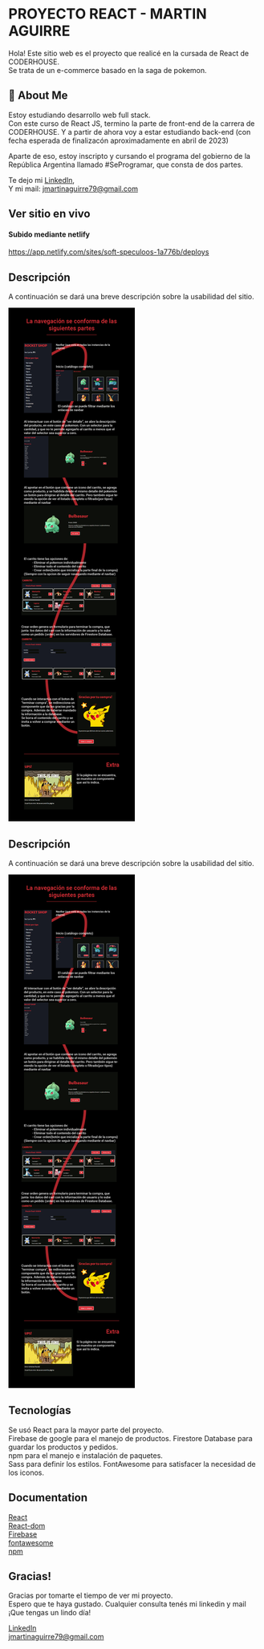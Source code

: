 
# PROYECTO REACT - MARTIN AGUIRRE

Hola!
Este sitio web es el proyecto que realicé en la cursada de React de CODERHOUSE.  
Se trata de un e-commerce basado en la saga de pokemon.



## 🚀 About Me
Estoy estudiando desarrollo web full stack.  
Con este curso de React JS, termino la parte de front-end de la carrera de CODERHOUSE. Y a partir de ahora voy a estar estudiando back-end (con fecha esperada de finalizacón aproximadamente en abril de 2023)  

Aparte de eso, estoy inscripto y cursando el programa del gobierno de la República Argentina llamado #SeProgramar, que consta de dos partes.  

Te dejo mi  [LinkedIn](https://www.linkedin.com/in/martin-aguirre-a9a047198/),  
Y mi mail: jmartinaguirre79@gmail.com


## Ver sitio en vivo

#### Subido mediante netlify
https://app.netlify.com/sites/soft-speculoos-1a776b/deploys



## Descripción
A continuación se dará una breve descripción sobre la usabilidad del sitio.

<img src="./src/components/assets/readme/sitio.png">



## Descripción
A continuación se dará una breve descripción sobre la usabilidad del sitio.

<img src="./src/components/assets/readme/sitio.png">



## Tecnologías
Se usó React para la mayor parte del proyecto.  
Firebase de google para el manejo de productos.
Firestore Database para guardar los productos y pedidos.  
npm para el manejo e instalación de paquetes.  
Sass para definir los estilos. FontAwesome para satisfacer la necesidad de los iconos.  

## Documentation
[React](https://reactjs.org/)  
[React-dom](https://reactjs.org/docs/react-dom.html)  
[Firebase](https://firebase.google.com/docs?authuser=0&hl=es)  
[fontawesome](https://fontawesome.com/docs/apis/javascript/get-started)  
[npm](https://docs.npmjs.com/)


## Gracias!

Gracias por tomarte el tiempo de ver mi proyecto.  
Espero que te haya gustado. Cualquier consulta tenés mi linkedin y mail
¡Que tengas un lindo día!  


[LinkedIn](https://www.linkedin.com/in/martin-aguirre-a9a047198/)  
jmartinaguirre79@gmail.com
